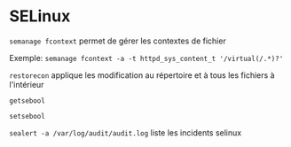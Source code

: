 # SELinux

`semanage fcontext` permet de gérer les contextes de fichier

Exemple: `semanage fcontext -a -t httpd_sys_content_t '/virtual(/.*)?'`

`restorecon` applique les modification au répertoire et à tous les fichiers à l'intérieur

`getsebool`

`setsebool`

`sealert -a /var/log/audit/audit.log` liste les incidents selinux 

